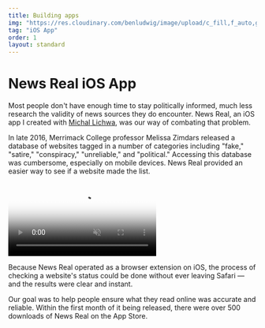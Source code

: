 ```yaml
---
title: Building apps
img: "https://res.cloudinary.com/benludwig/image/upload/c_fill,f_auto,g_center,h_500,q_auto:best,w_1000/v1523413625/newsrealpreview_dqprjf.png"
tag: "iOS App"
order: 1
layout: standard
---
```


<div class="page">

<div class="type-column">

  <h1>News Real iOS App</h1>

  <p>Most people don't have enough time to stay politically informed, much less research the validity of news sources they do encounter. News Real, an iOS app I created with <a href="https://github.com/mlichwa" target="_blank">Michal Lichwa</a>, was our way of combating that problem.</p>

  <p>In late 2016, Merrimack College professor Melissa Zimdars released a database of websites tagged in a number of categories including "fake," "satire," "conspiracy," "unreliable," and "political." Accessing this database was cumbersome, especially on mobile devices. News Real provided an easier way to see if a website made the list.</p>

</div>

  <div class="video-column-400">
    <video autoplay loop muted playsinline poster="https://res.cloudinary.com/benludwig/image/upload/f_auto,q_auto:best/v1564074205/rookery-1_txuf78.png">
      <source src="https://res.cloudinary.com/benludwig/video/upload/vc_auto/v1568842932/news_real_demo_fj0gex.mp4" type="video/mp4">
      <source src="https://res.cloudinary.com/benludwig/video/upload/vc_auto/v1568842932/news_real_demo_fj0gex.webm" type="video/webm">
      Your browser does not support the video tag.
    </video>
  </div>

<div class="type-column">

  <p>Because News Real operated as a browser extension on iOS, the process of checking a website's status could be done without ever leaving Safari &#8212; and the results were clear and instant.</p>

  <p>Our goal was to help people ensure what they read online was accurate and reliable. Within the first month of it being released, there were over 500 downloads of News Real on the App Store.</p>
</div>

</div>
